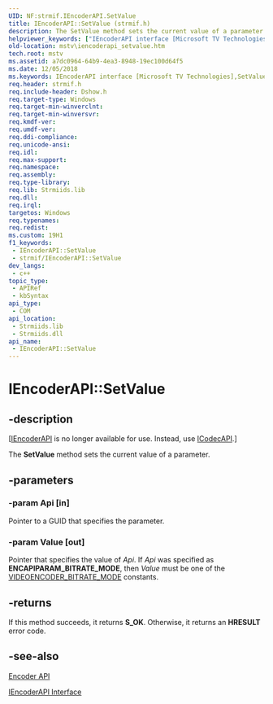 ```yaml
---
UID: NF:strmif.IEncoderAPI.SetValue
title: IEncoderAPI::SetValue (strmif.h)
description: The SetValue method sets the current value of a parameter.
helpviewer_keywords: ["IEncoderAPI interface [Microsoft TV Technologies]","SetValue method","IEncoderAPI.SetValue","IEncoderAPI::SetValue","IEncoderAPISetValue","SetValue","SetValue method [Microsoft TV Technologies]","SetValue method [Microsoft TV Technologies]","IEncoderAPI interface","mstv.iencoderapi_setvalue","strmif/IEncoderAPI::SetValue"]
old-location: mstv\iencoderapi_setvalue.htm
tech.root: mstv
ms.assetid: a7dc0964-64b9-4ea3-8948-19ec100d64f5
ms.date: 12/05/2018
ms.keywords: IEncoderAPI interface [Microsoft TV Technologies],SetValue method, IEncoderAPI.SetValue, IEncoderAPI::SetValue, IEncoderAPISetValue, SetValue, SetValue method [Microsoft TV Technologies], SetValue method [Microsoft TV Technologies],IEncoderAPI interface, mstv.iencoderapi_setvalue, strmif/IEncoderAPI::SetValue
req.header: strmif.h
req.include-header: Dshow.h
req.target-type: Windows
req.target-min-winverclnt: 
req.target-min-winversvr: 
req.kmdf-ver: 
req.umdf-ver: 
req.ddi-compliance: 
req.unicode-ansi: 
req.idl: 
req.max-support: 
req.namespace: 
req.assembly: 
req.type-library: 
req.lib: Strmiids.lib
req.dll: 
req.irql: 
targetos: Windows
req.typenames: 
req.redist: 
ms.custom: 19H1
f1_keywords:
 - IEncoderAPI::SetValue
 - strmif/IEncoderAPI::SetValue
dev_langs:
 - c++
topic_type:
 - APIRef
 - kbSyntax
api_type:
 - COM
api_location:
 - Strmiids.lib
 - Strmiids.dll
api_name:
 - IEncoderAPI::SetValue
---
```


# IEncoderAPI::SetValue


## -description

<p class="CCE_Message">[<a href="/windows/desktop/api/strmif/nn-strmif-iencoderapi">IEncoderAPI</a> is no longer available for use. Instead, use <a href="/windows/desktop/api/strmif/nn-strmif-icodecapi">ICodecAPI</a>.]

The <b>SetValue</b> method sets the current value of a parameter.

## -parameters

### -param Api [in]

Pointer to a GUID that specifies the parameter.

### -param Value [out]

Pointer that specifies the value of <i>Api</i>. If <i>Api</i> was specified as <b>ENCAPIPARAM_BITRATE_MODE</b>, then <i>Value</i> must be one of the <a href="/windows/desktop/api/strmif/ne-strmif-videoencoder_bitrate_mode">VIDEOENCODER_BITRATE_MODE</a> constants.

## -returns

If this method succeeds, it returns <b xmlns:loc="http://microsoft.com/wdcml/l10n">S_OK</b>. Otherwise, it returns an <b xmlns:loc="http://microsoft.com/wdcml/l10n">HRESULT</b> error code.

## -see-also

<a href="/windows/desktop/DirectShow/encoder-api">Encoder API</a>



<a href="/windows/desktop/api/strmif/nn-strmif-iencoderapi">IEncoderAPI Interface</a>

